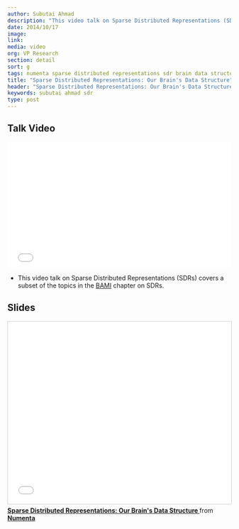 ```yaml
---
author: Subutai Ahmad
description: "This video talk on Sparse Distributed Representations (SDRs) by Numenta VP of Research, Subutai Ahmad, was given at an October 2014 Numenta workshop and covers a subset of the topics in the BAMI chapter on SDRs. "
date: 2014/10/17
image:
link:
media: video
org: VP Research
section: detail
sort: g
tags: numenta sparse distributed representations sdr brain data structure
title: "Sparse Distributed Representations: Our Brain's Data Structure"
header: "Sparse Distributed Representations: Our Brain's Data Structure"
keywords: subutai ahmad sdr
type: post
---
```


## Talk Video

<iframe width="504" height="284" src="//www.youtube.com/embed/LbZtc_zWBS4" frameborder="0" allowfullscreen></iframe>

* This video talk on Sparse Distributed Representations (SDRs) covers a subset
  of the topics in the [BAMI](/resources/biological-and-machine-intelligence/) chapter
  on SDRs.

## Slides

<iframe src="//www.slideshare.net/slideshow/embed_code/45035404" width="584" height="411" frameborder="0" marginwidth="0" marginheight="0" scrolling="no" style="border:1px solid #CCC; border-width:1px; margin-bottom:5px; max-width: 100%;" allowfullscreen> </iframe> <div style="margin-bottom:5px"> <strong> <a href="//www.slideshare.net/numenta/sparse-distributed-representations-sdr" title="Sparse Distributed Representations: Our Brain&#x27;s Data Structure " target="\_blank">Sparse Distributed Representations: Our Brain&#x27;s Data Structure </a> </strong> from <strong><a href="//www.slideshare.net/numenta" target="\_blank">Numenta</a></strong> </div>
